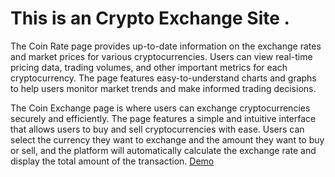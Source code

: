 
# This is an Crypto Exchange Site  . 
The Coin Rate page provides up-to-date information on the exchange rates and market prices for various cryptocurrencies. Users can view real-time pricing data, trading volumes, and other important metrics for each cryptocurrency.
The page features easy-to-understand charts and graphs to help users monitor market trends and make informed trading decisions.

The Coin Exchange page is where users can exchange cryptocurrencies securely and efficiently. 
The page features a simple and intuitive interface that allows users to buy and sell cryptocurrencies with ease. Users can select the currency they want to exchange and the amount they want to buy or sell, and the platform will automatically calculate the exchange rate and display the total amount of the transaction.
[Demo](crypto.usmanxs.com/)
